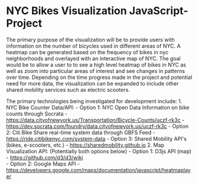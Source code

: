 # NYC Bikes Visualization JavaScript-Project

The primary purpose of the visualization will be to provide users with information on the number of bicycles used in different areas of NYC. A heatmap can be generated based on the frequency of bikes in nyc neighborhoods and overlayed with an interactive map of NYC. The goal would be to allow a user to to see a high level heatmap of bikes in NYC as well as zoom into particular areas of interest and see changes in patterns over time.  Depending on the time progress made in the project and potential need for more data, the visualization can be expanded to include other shared mobility services such as electric scooters.  

The primary technologies being investigated for development include:
    1. NYC Bike Counter Data/API:
       - Option 1: NYC Open Data Information on bike counts through Socrata
         - https://data.cityofnewyork.us/Transportation/Bicycle-Counts/uczf-rk3c
         - https://dev.socrata.com/foundry/data.cityofnewyork.us/uczf-rk3c
       - Option 2: Citi Bike Share real-time system data through GBFS Feed 
         - https://ride.citibikenyc.com/system-data
       - Option 3: Shared Mobility API's (bikes, e-scooters, etc.)
         - https://sharedmobility.github.io
    2. Map Visualization API: (Potentially both options below)
       - Option 1: D3js API (map)
         - https://github.com/d3/d3/wiki        
       - Option 2: Google Maps API
         - https://developers.google.com/maps/documentation/javascript/heatmaplayer
